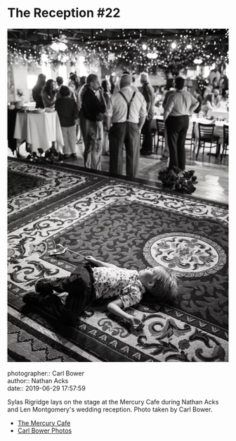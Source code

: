 # The Reception #22

![Sylas Rigridge lays on the stage at the Mercury Cafe](assets/2019-06-29-set-3-the-reception-22.webp)

photographer:: Carl Bower  
author:: Nathan Acks  
date:: 2019-06-29 17:57:59

Sylas Rigridge lays on the stage at the Mercury Cafe during Nathan Acks and Len Montgomery's wedding reception. Photo taken by Carl Bower.

* [The Mercury Cafe](http://mercurycafe.com)
* [Carl Bower Photos](https://carlbowerphotos.com)
